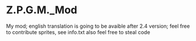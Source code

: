 # Z.P.G.M._Mod
My mod;
english translation is going to be avaible after 2.4 version;
feel free to contribute sprites, see info.txt
also feel free to steal code

